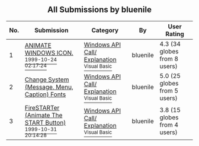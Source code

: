 ﻿<div align="center">

## All Submissions by bluenile

</div>

No.  | Submission | Category | By   | User Rating
---- | ---------- | -------- | ---- | -----------
1 | [ANIMATE WINDOWS ICON\.<br /><sup>1999-10-24 02:17:24</sup>](https://github.com/Planet-Source-Code/bluenile-animate-windows-icon__1-4147) | [Windows API Call/ Explanation<br /><sup>Visual Basic</sup>](../ByCategory/windows-api-call-explanation__1-39.md) | bluenile | 4.3 (34 globes from 8 users)
2 | [Change System \(Message, Menu, Caption\) Fonts<br />](https://github.com/Planet-Source-Code/bluenile-change-system-message-menu-caption-fonts__1-4133) | [Windows API Call/ Explanation<br /><sup>Visual Basic</sup>](../ByCategory/windows-api-call-explanation__1-39.md) | bluenile | 5.0 (25 globes from 5 users)
3 | [FireSTARTer \(Animate The START Button\)<br /><sup>1999-10-31 20:14:28</sup>](https://github.com/Planet-Source-Code/bluenile-firestarter-animate-the-start-button__1-4271) | [Windows API Call/ Explanation<br /><sup>Visual Basic</sup>](../ByCategory/windows-api-call-explanation__1-39.md) | bluenile | 3.8 (15 globes from 4 users)
